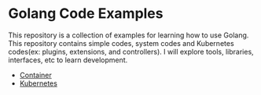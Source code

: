 # Golang Code Examples
This repository is a collection of examples for learning how to use Golang. This repository contains simple codes, system codes and Kubernetes codes(ex: plugins, extensions, and controllers). I will explore tools, libraries, interfaces, etc to learn development.

- [Container](./container)
- [Kubernetes](./k8s)
